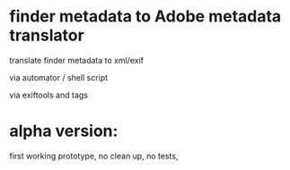 # finder metadata to Adobe metadata translator 

translate finder metadata to xml/exif 

via automator / shell script 

via exiftools and tags



# alpha version:

first working prototype, no clean up, no tests, 

